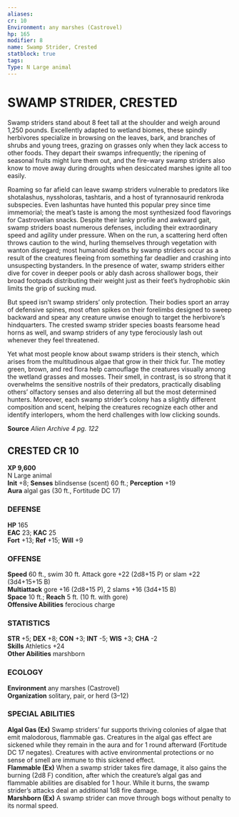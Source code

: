 ```yaml
---
aliases: 
cr: 10
Environment: any marshes (Castrovel)  
hp: 165
modifier: 8
name: Swamp Strider, Crested
statblock: true
tags: 
Type: N Large animal  
---
```

# SWAMP STRIDER, CRESTED
Swamp striders stand about 8 feet tall at the shoulder and weigh around 1,250 pounds. Excellently adapted to wetland biomes, these spindly herbivores specialize in browsing on the leaves, bark, and branches of shrubs and young trees, grazing on grasses only when they lack access to other foods. They depart their swamps infrequently; the ripening of seasonal fruits might lure them out, and the fire-wary swamp striders also know to move away during droughts when desiccated marshes ignite all too easily.

Roaming so far afield can leave swamp striders vulnerable to predators like shotalashus, nyssholoras, tashtaris, and a host of tyrannosaurid renkroda subspecies. Even lashuntas have hunted this popular prey since time immemorial; the meat’s taste is among the most synthesized food flavorings for Castrovelian snacks. Despite their lanky profile and awkward gait, swamp striders boast numerous defenses, including their extraordinary speed and agility under pressure. When on the run, a scattering herd often throws caution to the wind, hurling themselves through vegetation with wanton disregard; most humanoid deaths by swamp striders occur as a result of the creatures fleeing from something far deadlier and crashing into unsuspecting bystanders. In the presence of water, swamp striders either dive for cover in deeper pools or ably dash across shallower bogs, their broad footpads distributing their weight just as their feet’s hydrophobic skin limits the grip of sucking mud.

But speed isn’t swamp striders’ only protection. Their bodies sport an array of defensive spines, most often spikes on their forelimbs designed to sweep backward and spear any creature unwise enough to target the herbivore’s hindquarters. The crested swamp strider species boasts fearsome head horns as well, and swamp striders of any type ferociously lash out whenever they feel threatened.

Yet what most people know about swamp striders is their stench, which arises from the multitudinous algae that grow in their thick fur. The motley green, brown, and red flora help camouflage the creatures visually among the wetland grasses and mosses. Their smell, in contrast, is so strong that it overwhelms the sensitive nostrils of their predators, practically disabling others’ olfactory senses and also deterring all but the most determined hunters. Moreover, each swamp strider’s colony has a slightly different composition and scent, helping the creatures recognize each other and identify interlopers, whom the herd challenges with low clicking sounds.


**Source** _Alien Archive 4 pg. 122_

## CRESTED CR 10

**XP 9,600**  
N Large animal  
**Init** +8; **Senses** blindsense (scent) 60 ft.; **Perception** +19  
**Aura** algal gas (30 ft., Fortitude DC 17)

### DEFENSE

**HP** 165  
**EAC** 23; **KAC** 25  
**Fort** +13; **Ref** +15; **Will** +9  

### OFFENSE

**Speed** 60 ft., swim 30 ft. Attack gore +22 (2d8+15 P) or slam +22 (3d4+15+15 B)  
**Multiattack** gore +16 (2d8+15 P), 2 slams +16 (3d4+15 B)  
**Space** 10 ft.; **Reach** 5 ft. (10 ft. with gore)  
**Offensive Abilities** ferocious charge

### STATISTICS

**STR** +5; **DEX** +8; **CON** +3; **INT** -5; **WIS** +3; **CHA** -2  
**Skills** Athletics +24  
**Other Abilities** marshborn

### ECOLOGY

**Environment** any marshes (Castrovel)  
**Organization** solitary, pair, or herd (3–12)

### SPECIAL ABILITIES

**Algal Gas (Ex)** Swamp striders’ fur supports thriving colonies of algae that emit malodorous, flammable gas. Creatures in the algal gas effect are sickened while they remain in the aura and for 1 round afterward (Fortitude DC 17 negates). Creatures with active environmental protections or no sense of smell are immune to this sickened effect.  
**Flammable (Ex)** When a swamp strider takes fire damage, it also gains the burning (2d8 F) condition, after which the creature’s algal gas and flammable abilities are disabled for 1 hour. While it burns, the swamp strider’s attacks deal an additional 1d8 fire damage.  
**Marshborn (Ex)** A swamp strider can move through bogs without penalty to its normal speed.
